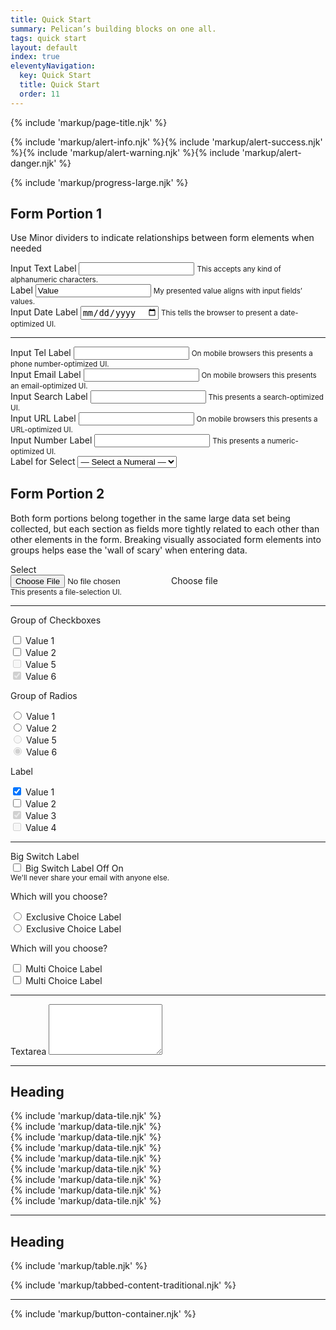 ```yaml
---
title: Quick Start
summary: Pelican’s building blocks on one all.
tags: quick start
layout: default
index: true
eleventyNavigation:
  key: Quick Start
  title: Quick Start
  order: 11
---
```


<!-- Start Page Title -->
{% include 'markup/page-title.njk' %}

<!-- Start Alerts -->
<div class="container-fluid">
  <div class="row">
    <div class="col-12">{% include 'markup/alert-info.njk' %}{% include 'markup/alert-success.njk' %}{% include 'markup/alert-warning.njk' %}{% include 'markup/alert-danger.njk' %}</div>
  </div>
</div>

<!-- Start Form Portion 1 -->
{% include 'markup/progress-large.njk' %}
<div class="content-container">
  <div class="container-fluid">
    <div class="row">
      <div class="col-12">
        <h2 class="legend mb-8">Form Portion 1</h2>
        <p>Use Minor dividers to indicate relationships between form elements when needed</p>
      </div>
    </div>
    <div class="row">
      <div class="col-12 col-md-6 col-lg-4">
        <div class="form-group">
          <label class='label' for="inputTextBox199">Input Text Label</label>
          <input type="text" class="form-control" id="inputTextBox199">
          <small>This accepts any kind of alphanumeric characters.</small>
        </div>			
      </div>
      <div class="col-12 col-md-6 col-lg-4">
        <div class="form-group">
          <label class='label' for="inputTextBox352">Label</label>
          <input type="text" class="form-control-plaintext" id="inputTextBox352" value="Value">
          <small>My presented value aligns with input fields’ values.</small>
        </div>					
      </div>
      <div class="col-12 col-md-6 col-lg-4">
        <div class="form-group">
          <label class='label' for="inputTextBox299">Input Date Label</label>
          <input type="date" class="form-control" id="inputTextBox299">
          <small>This tells the browser to present a date-optimized UI.</small>
        </div>
      </div>
    </div>
    <hr class="minor">
    <div class="row">
      <div class="col-12 col-md-6 col-lg-4">
        <div class="form-group">
          <label class='label' for="inputTelBox399">Input Tel Label</label>
          <input type="tel" class="form-control" id="inputTelBox399">
          <small>On mobile browsers this presents a phone number-optimized UI.</small>
        </div>
      </div>
      <div class="col-12 col-md-6 col-lg-4">
        <div class="form-group">
          <label class="label" for="inputTextBox499">Input Email Label</label>
          <input type="tel" class="form-control" id="inputTextBox499">
          <small>On mobile browsers this presents an email-optimized UI.</small>
        </div>
      </div>
      <div class="col-12 col-md-6 col-lg-4">
        <div class="form-group">
          <label class='label' for="inputTextBox599">Input Search Label</label>
          <input type="search" class="form-control" id="inputTextBox599">
          <small>This presents a search-optimized UI.</small>
        </div>
      </div>
    </div>
    <div class="row">
      <div class="col-12 col-md-6 col-lg-4">
        <div class="form-group">
          <label class='label' for="inputTextBox699">Input URL Label</label>
          <input type="url" class="form-control" id="inputTextBox699">
          <small>On mobile browsers this presents a URL-optimized UI.</small>
        </div>	
      </div>
      <div class="col-12 col-md-6 col-lg-4">
        <div class="form-group">
          <label class='label' for="inputTextBox799">Input Number Label</label>
          <input type="number" class="form-control" id="inputTextBox799">
          <small>This presents a numeric-optimized UI.</small>
        </div>
      </div>
      <div class="col-12 col-md-6 col-lg-4">
        <div class="form-group">
          <label class='label' for="selectChoices">Label for Select</label>
          <select class="custom-select" id="selectChoices">
            <option selected>&mdash; Select a Numeral &mdash;</option>
            <option value="1">1 (One)</option>
            <option value="2">2 (Two)</option>
            <option value="3">3 (Three)</option>
          </select>
        </div>
      </div>
    </div>
  </div>
</div>				

<!-- Start Form Portion 2 -->				
<div class="content-container">
  <div class="container-fluid">
    <div class="row">
      <div class="col-12">
        <h2 class="legend mb-8">Form Portion 2</h2>
        <p>Both form portions belong together in the same large data set being collected, but each section as fields more tightly related to each other than other elements in the form. Breaking visually associated form elements into groups helps ease the 'wall of scary' when entering data.
        <p>
      </div>
    </div>
    <div class="row">
      <div class="col-12">
        <div class="form-group">
          <label class='label' for="customFile" aria-hidden="true">Select</label>
          <div class="custom-file">
            <input type="file" class="custom-file-input" id="customFile">
            <label class="custom-file-label" for="customFile">Choose file</label>
          </div>
          <small>This presents a file-selection UI.</small>
        </div>
      </div>
    </div>
    <hr class="minor">
    <div class="row">
      <div class="col-12 col-md-6 col-lg-4">
        <div class="form-group">
          <p class="label">Group of Checkboxes</p>
          <!-- ⯅ This is a fake label -->
          <div class="custom-control custom-checkbox">
            <!-- Remove 'custom-control-inline' for stacked checkboxes -->
            <input type="checkbox" class="custom-control-input" id="checkboxValue1">
            <label class="custom-control-label" for="checkboxValue1">Value 1</label>
          </div>
          <div class="custom-control custom-checkbox">
            <input type="checkbox" class="custom-control-input" id="checkboxValue2">
            <label class="custom-control-label" for="checkboxValue2">Value 2</label>
          </div>
          <div class="custom-control custom-checkbox">
            <input type="checkbox" class="custom-control-input" id="checkboxValue5" disabled>
            <label class="custom-control-label" for="checkboxValue5">Value 5</label>
          </div>
          <div class="custom-control custom-checkbox">
            <input type="checkbox" class="custom-control-input" id="checkboxValue6" disabled checked="checked">
            <label class="custom-control-label" for="checkboxValue6">Value 6</label>
          </div>
        </div>
      </div>
      <div class="col-12 col-md-6 col-lg-4">
        <div class="form-group">
          <p class="label">Group of Radios</p>
          <!-- ⯅ This is a fake label -->
          <div class="custom-control custom-radio">
            <input type="radio" class="custom-control-input" id="radioValue1" name="radioChoice">
            <label class="custom-control-label" for="radioValue1">Value 1</label>
          </div>
          <div class="custom-control custom-radio">
            <input type="radio" class="custom-control-input" id="radioValue2" name="radioChoice">
            <label class="custom-control-label" for="radioValue2">Value 2</label>
          </div>
          <div class="custom-control custom-radio">
            <input type="radio" class="custom-control-input" id="radioValue5" name="radioChoice" disabled>
            <label class="custom-control-label" for="radioValue5">Value 5</label>
          </div>
          <div class="custom-control custom-radio">
            <input type="radio" class="custom-control-input" id="radioValue6" name="radioChoice" disabled checked=checked>
            <label class="custom-control-label" for="radioValue6">Value 6</label>
          </div>
        </div>
      </div>
      <div class="col-12 col-md-6 col-lg-4">
        <div class="form-group">
          <p class="label">Label</p>
          <div class="custom-control custom-switch">
            <!-- Remove 'custom-control-inline' for stacked switches -->
            <input type="checkbox" class="custom-control-input" id="customSwitch1" checked="true">
            <label class="custom-control-label" for="customSwitch1">Value 1</label>
          </div>
          <div class="custom-control custom-switch">
            <input type="checkbox" class="custom-control-input" id="customSwitch2">
            <label class="custom-control-label" for="customSwitch2">Value 2</label>
          </div>
          <div class="custom-control custom-switch">
            <input type="checkbox" class="custom-control-input" id="customSwitch3" checked="true" disabled>
            <label class="custom-control-label" for="customSwitch3">Value 3</label>
          </div>
          <div class="custom-control custom-switch">
            <input type="checkbox" class="custom-control-input" disabled id="customSwitch4" disabled>
            <label class="custom-control-label" for="customSwitch4">Value 4</label>
          </div>
        </div>
      </div>
    </div>
    <hr class="minor">
    <div class="row">
      <div class="col-12 col-md-6 col-lg-4">
        <div class="form-group">
          <label for="bigSwitch">Big Switch Label</label>
          <div class="custom-control custom-switch custom-switch-large">
            <input type="checkbox" class="custom-control-input" id="bigSwitch">
            <label class="custom-control-label" for="bigSwitch" aria-hidden="true">Big Switch Label</label>
            <span class="custom-switch-text inactive" ariahidden="true">Off</span>
            <span class="custom-switch-text active" ariahidden="true">On</span>
          </div>
          <small id="emailHelp" class="form-text text-muted">We'll never share your email with anyone else.</small>
        </div>
      </div>
      <div class="col-12 col-md-6 col-lg-4">
        <div class="form-group">
          <p class="label">Which will you choose?</p>
          <div class="form-check toggle-token">
            <input class="form-check-input" type="radio" value="" name="exclusiveChoice01" id="toggleTokenField11" value="option1">
            <label class="form-check-label" for="toggleTokenField11">
              <span class="fas fa-circle"></span>
              <span class="fas fa-dot-circle"></span>
              Exclusive Choice Label
            </label>
          </div>
          <div class="form-check toggle-token ml-4">
            <input class="form-check-input" type="radio" value="" name="exclusiveChoice01" id="toggleTokenField12" value="option2">
            <label class="form-check-label" for="toggleTokenField12">
              <span class="fas fa-circle " aria-hidden="true"></span>
              <span class="fas fa-dot-circle" aria-hidden="true"></span>
              Exclusive Choice Label
            </label>
          </div>
        </div>
      </div>
      <div class="col-12 col-md-6 col-lg-4">
        <div class="form-group">
          <p class="label">Which will you choose?</p>
          <div class="form-check toggle-token">
            <input class="form-check-input" type="checkbox" value="" id="toggleTokenField01">
            <label class="form-check-label" for="toggleTokenField01">
              <span class="fas fa-square" aria-hidden="true"></span>
              <span class="fas fa-check-square" aria-hidden="true"></span>
              Multi Choice Label
            </label>
          </div>
          <div class="form-check toggle-token ml-4">
            <input class="form-check-input" type="checkbox" value="" id="toggleTokenField02">
            <label class="form-check-label" for="toggleTokenField02">
              <span class="fas fa-square " aria-hidden="true"></span>
              <span class="fas fa-check-square" aria-hidden="true"></span>
              Multi Choice Label
            </label>
          </div>
        </div>
      </div>
    </div>
    <hr class="minor">
    <div class="row">
      <div class="col-12 col-md-6 col-lg-4">
        <div class="form-group">
          <label for="textarea1" class="label">Textarea</label>
          <textarea class="form-control" id="textarea1" rows="5"></textarea>
        </div>
      </div>
      </row>
    </div>
  </div>
</div>		

<hr class="major">

<div class="container-fluid">
  <div class="row">
    <div class="col-12">
      <h2 class="legend h2 text-primary mb-0">Heading</h2>
    </div>
  </div>
  <div class="row">
    <div class="col-12 col-md-6 col-lg-4">{% include 'markup/data-tile.njk' %}</div>
    <div class="col-12 col-md-6 col-lg-4">{% include 'markup/data-tile.njk' %}</div>
    <div class="col-12 col-md-6 col-lg-4">{% include 'markup/data-tile.njk' %}</div>
    <div class="col-12 col-md-3">{% include 'markup/data-tile.njk' %}</div>
    <div class="col-12 col-md-3">{% include 'markup/data-tile.njk' %}</div>
    <div class="col-12 col-md-3">{% include 'markup/data-tile.njk' %}</div>
    <div class="col-12 col-md-3">{% include 'markup/data-tile.njk' %}</div>
    <div class="col-12 col-md-6">{% include 'markup/data-tile.njk' %}</div>
    <div class="col-12 col-md-6">{% include 'markup/data-tile.njk' %}</div>
  </div>
</div>

<hr class="major">
<!-- Start Table -->
<div class="content-container">
  <div class="container-fluid">
    <div class="row">
      <div class="col-12">
        <h2 class="legend h2 text-primary mb-0">Heading</h2>
      </div>
    </div>
    <div class="row mt-8">
      <div class="col-12">{% include 'markup/table.njk' %}</div>
    </div>
  </div>
</div>

<!-- tabbed content -->
{% include 'markup/tabbed-content-traditional.njk' %}

<hr class="major">

<!-- Start Buttons -->
{% include 'markup/button-container.njk' %}
